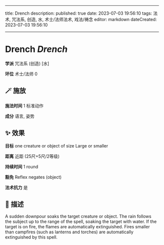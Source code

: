 
---
title: Drench
description: 
published: true
date: 2023-07-03 19:56:10
tags: 法术, 咒法系, 创造, 水, 术士/法师法术, 戏法/祷念
editor: markdown
dateCreated: 2023-07-03 19:56:10

---

# **Drench** *Drench*

**学派** 咒法系 (创造) \[水\] 

**环位** 术士/法师 0

## 🪄 施放

**施法时间** 1 标准动作

**成分** 语言, 姿势

## ✨ 效果 

**目标** one creature or object of size Large or smaller 

**距离** 近距 (25尺+5尺/2等级)  

**持续时间** 1 round 

**豁免** Reflex negates (object)

**法术抗力** 是

## 📖 描述

A sudden downpour soaks the target creature or object. The rain follows the subject up to the range of the spell, soaking the target with water. If the target is on fire, the flames are automatically extinguished. Fires smaller than campfires (such as lanterns and torches) are automatically extinguished by this spell.
    